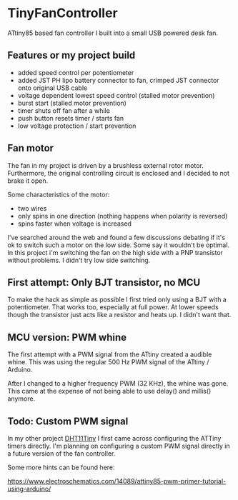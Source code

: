 # TinyFanController

ATtiny85 based fan controller I built into a small USB powered desk fan.

## Features or my project build
- added speed control per potentiometer
- added JST PH lipo battery connector to fan, crimped JST connector onto original USB cable
- voltage dependent lowest speed control (stalled motor prevention)
- burst start (stalled motor prevention)
- timer shuts off fan after a while
- push button resets timer / starts fan
- low voltage protection / start prevention

## Fan motor

The fan in my project is driven by a brushless external rotor motor. Furthermore, the original controlling circuit is enclosed and I decided to not brake it open.

Some characteristics of the motor:
- two wires
- only spins in one direction (nothing happens when polarity is reversed)
- spins faster when voltage is increased 

I've searched around the web and found a few discussions debating if it's ok to switch such a motor on the low side. Some say it wouldn't be optimal. In this project i'm switching the fan on the high side with a PNP transistor without problems. I didn't try low side switching.

## First attempt: Only BJT transistor, no MCU

To make the hack as simple as possible I first tried only using a BJT with a potentiometer. That works too, especially at full power. At lower speeds though the transistor just acts like a resistor and heats up. I didn't want that.

## MCU version: PWM whine

The first attempt with a PWM signal from the ATtiny created a audible whine. This was using the regular 500 Hz PWM signal of the ATtiny / Arduino.

After I changed to a higher frequency PWM (32 KHz), the whine was gone. This came at the expense of not being able to use delay() and millis() anymore.

## Todo: Custom PWM signal

In my other project [DHT11Tiny](https://github.com/chocotov1/DHT11Tiny) I first came across configuring the ATTiny timers directly. I'm planning on configuring a custom PWM signal directly in a future version of the fan controller.

Some more hints can be found here:

https://www.electroschematics.com/14089/attiny85-pwm-primer-tutorial-using-arduino/
